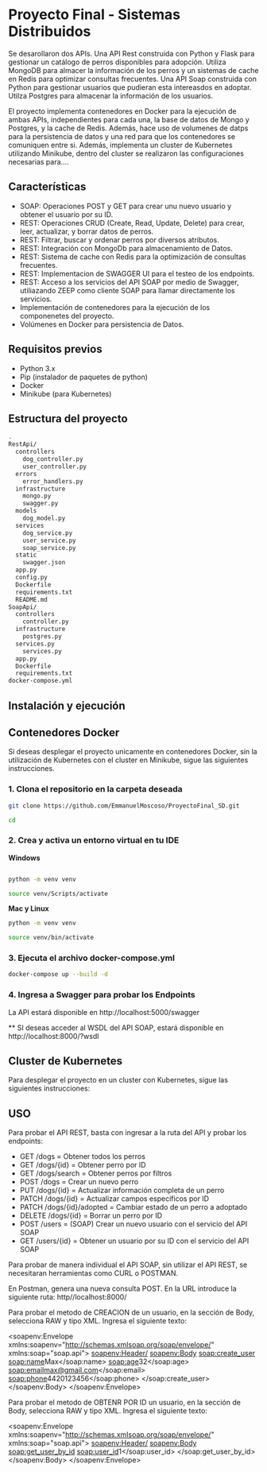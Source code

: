 # Proyecto Final - Sistemas Distribuidos

Se desarollaron dos APIs. 
Una API Rest construida con Python y Flask para gestionar un catálogo de perros disponibles para adopción. Utiliza MongoDB para almacer la información de los perros y un sistemas de cache en Redis para optimizar consultas frecuentes.
Una API Soap construida con Python para gestionar usuarios que pudieran esta intereasdos en adoptar. Utilza Postgres para almacenar la información de los usuarios.

El proyecto implementa contenedores en Docker para la ejecución de ambas APIs, independientes para cada una, la base de datos de Mongo y Postgres, y la cache de Redis. Además, hace uso de volumenes de datps para la persistencia de datos y una red para que los contenedores se comuniquen entre si.
Además, implementa un cluster de Kubernetes utilizando Minikube, dentro del cluster se realizaron las configuraciones necesarias para....

## Características
- SOAP: Operaciones POST y GET para crear unu nuevo usuario y obtener el usuario por su ID.
- REST: Operaciones CRUD (Create, Read, Update, Delete) para crear, leer, actualizar, y borrar datos de perros.
- REST: Filtrar, buscar y ordenar perros por diversos atributos.
- REST: Integración con MongoDb para almacenamiento de Datos.
- REST: Sistema de cache con Redis para la optimización de consultas frecuentes.
- REST: Implementacion de SWAGGER UI para el testeo de los endpoints.
- REST: Acceso a los servicios del API SOAP por medio de Swagger, utiliazando ZEEP como cliente SOAP para llamar directamente los servicios.
- Implementación de contenedores para la ejecución de los componenetes del proyecto.
- Volúmenes en Docker para persistencia de Datos.


## Requisitos previos
- Python 3.x
- Pip (instalador de paquetes de python)
- Docker
- Minikube (para Kubernetes)

## Estructura del proyecto

```bash
.
RestApi/
  controllers
    dog_controller.py
    user_controller.py
  errors
    error_handlers.py
  infrastructure
    mongo.py
    swagger.py
  models
    dog_model.py
  services
    dog_service.py
    user_service.py
    soap_service.py
  static
    swagger.json
  app.py
  config.py
  Dockerfile
  requirements.txt
  README.md
SoapApi/
  controllers
    controller.py
  infrastructure
    postgres.py
  services.py
    services.py
  app.py
  Dockerfile
  requirements.txt
docker-compose.yml
```

## Instalación y ejecución

## Contenedores Docker

Si deseas desplegar el proyecto unicamente en contenedores Docker, sin la utilización de Kubernetes con el cluster en Minikube, sigue las siguientes instrucciones.

### 1. Clona el repositorio en la carpeta deseada

```bash
git clone https://github.com/EmmanuelMoscoso/ProyectoFinal_SD.git

cd

```
### 2. Crea y activa un entorno virtual en tu IDE

**Windows**

```bash

python -m venv venv

source venv/Scripts/activate

```

**Mac y Linux**

```bash
python -m venv venv

source venv/bin/activate
````

### 3. Ejecuta el archivo docker-compose.yml

```bash
docker-compose up --build -d
````

### 4. Ingresa a Swagger para probar los Endpoints

La API estará disponible en http://localhost:5000/swagger

** SI deseas acceder al WSDL del API SOAP, estará disponible en http://localhost:8000/?wsdl

## Cluster de Kubernetes

Para desplegar el proyecto en un cluster con Kubernetes, sigue las siguientes instrucciones:




## USO

Para probar el API REST, basta con ingresar a la ruta del API y probar los endpoints:

- GET /dogs = Obtener todos los perros
- GET /dogs/{id} = Obtener perro por ID
- GET /dogs/search = Obtener perros por filtros
- POST /dogs = Crear un nuevo perro
- PUT /dogs/{id} = Actualizar información completa de un perro
- PATCH  /dogs/{id} = Actualizar campos específicos por ID
- PATCH /dogs/{id}/adopted = Cambiar estado de un perro a adoptado
- DELETE /dogs/{id} = Borrar un perro por ID
- POST /users = (SOAP) Crear un nuevo usuario con el servicio del API SOAP
- GET /users/{id} = Obtener un usuario por su ID con el servicio del API SOAP

Para probar de manera individual el API SOAP, sin utilizar el API REST, se necesitaran herramientas como CURL o POSTMAN.

En Postman, genera una nueva consulta POST.
En la URL introduce la siguiente ruta: http//localhost:8000/

Para probar el metodo de CREACION de un usuario, en la sección de Body, selecciona RAW y tipo XML.
Ingresa el siguiente texto:

<soapenv:Envelope xmlns:soapenv="http://schemas.xmlsoap.org/soap/envelope/" xmlns:soap="soap.api">
<soapenv:Header/>
<soapenv:Body>
    <soap:create_user>
        <soap:name>Max</soap:name>
        <soap:age>32</soap:age>
        <soap:email>max@gmail.com</soap:email>
        <soap:phone>4420123456</soap:phone>
    </soap:create_user>
</soapenv:Body>
</soapenv:Envelope>

Para probar el metodo de OBTENR POR ID un usuario, en la sección de Body, selecciona RAW y tipo XML.
Ingresa el siguiente texto:

<soapenv:Envelope xmlns:soapenv="http://schemas.xmlsoap.org/soap/envelope/" xmlns:soap="soap.api">
<soapenv:Header/>
<soapenv:Body>
    <soap:get_user_by_id>
        <soap:user_id>1</soap:user_id>
    </soap:get_user_by_id>
</soapenv:Body>
</soapenv:Envelope>


